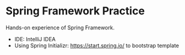 # Spring Framework Practice

Hands-on experience of Spring Framework.

- IDE: IntelliJ IDEA
- Using Spring Initializr: https://start.spring.io/ to bootstrap template
